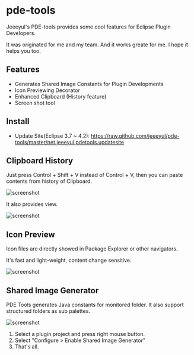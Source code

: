 # pde-tools

Jeeeyul's PDE-tools provides some cool features for Eclipse Plugin Developers.

It was originated for me and my team. And it works greate for me. I hope it helps you too.

## Features
* Generates Shared Image Constants for Plugin Developments
* Icon Previewing Decorator
* Enhanced Clipboard (History feature)
* Screen shot tool

## Install
* Update Site(Eclipse 3.7 ~ 4.2): https://raw.github.com/jeeeyul/pde-tools/master/net.jeeeyul.pdetools.updatesite

## Clipboard History
Just press Control + Shift + V instead of Control + V, then you can paste contents from history of Clipboard.

![screenshot](https://raw.github.com/jeeeyul/pde-tools/master/net.jeeeyul.pdetools.resource/clipboard-history-paste.png)

It also provides view.

![screenshot](https://raw.github.com/jeeeyul/pde-tools/master/net.jeeeyul.pdetools.resource/clipboard-history-view.png)


## Icon Preview
Icon files are directly showed in Package Explorer or other navigators.

It's fast and light-weight, content change sensitive.

![screenshot](https://raw.github.com/jeeeyul/pde-tools/master/net.jeeeyul.pdetools.resource/icon-preview.png)

## Shared Image Generator
PDE Tools generates Java constants for monitored folder. It also support structured folders as sub palettes.

![screenshot](https://raw.github.com/jeeeyul/pde-tools/master/net.jeeeyul.pdetools.resource/shared-image-generator.png)

1. Select a plugin project and press right mouse button.
2. Select "Configure > Enable Shared Image Generator"
3. That's all.